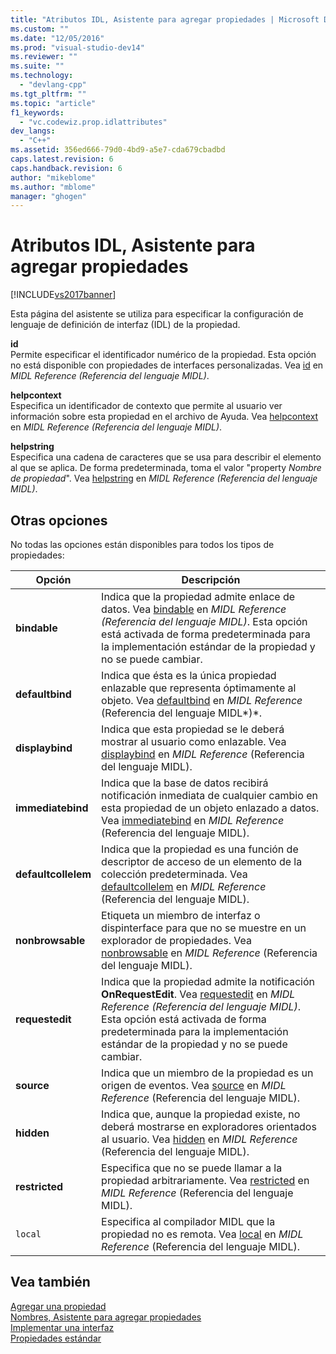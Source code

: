 ```yaml
---
title: "Atributos IDL, Asistente para agregar propiedades | Microsoft Docs"
ms.custom: ""
ms.date: "12/05/2016"
ms.prod: "visual-studio-dev14"
ms.reviewer: ""
ms.suite: ""
ms.technology: 
  - "devlang-cpp"
ms.tgt_pltfrm: ""
ms.topic: "article"
f1_keywords: 
  - "vc.codewiz.prop.idlattributes"
dev_langs: 
  - "C++"
ms.assetid: 356ed666-79d0-4bd9-a5e7-cda679cbadbd
caps.latest.revision: 6
caps.handback.revision: 6
author: "mikeblome"
ms.author: "mblome"
manager: "ghogen"
---
```

# Atributos IDL, Asistente para agregar propiedades
[!INCLUDE[vs2017banner](../assembler/inline/includes/vs2017banner.md)]

Esta página del asistente se utiliza para especificar la configuración de lenguaje de definición de interfaz \(IDL\) de la propiedad.  
  
 **id**  
 Permite especificar el identificador numérico de la propiedad.  Esta opción no está disponible con propiedades de interfaces personalizadas.  Vea [id](http://msdn.microsoft.com/library/windows/desktop/aa367040) en *MIDL Reference \(*Referencia del lenguaje MIDL*\)*.  
  
 **helpcontext**  
 Especifica un identificador de contexto que permite al usuario ver información sobre esta propiedad en el archivo de Ayuda.  Vea [helpcontext](http://msdn.microsoft.com/library/windows/desktop/aa366851) en *MIDL Reference \(*Referencia del lenguaje MIDL*\)*.  
  
 **helpstring**  
 Especifica una cadena de caracteres que se usa para describir el elemento al que se aplica.  De forma predeterminada, toma el valor "property *Nombre de propiedad*". Vea [helpstring](http://msdn.microsoft.com/library/windows/desktop/aa366856) en *MIDL Reference \(*Referencia del lenguaje MIDL*\)*.  
  
## Otras opciones  
 No todas las opciones están disponibles para todos los tipos de propiedades:  
  
|Opción|Descripción|  
|------------|-----------------|  
|**bindable**|Indica que la propiedad admite enlace de datos.  Vea [bindable](http://msdn.microsoft.com/library/windows/desktop/aa366738) en *MIDL Reference \(*Referencia del lenguaje MIDL*\)*.  Esta opción está activada de forma predeterminada para la implementación estándar de la propiedad y no se puede cambiar.|  
|**defaultbind**|Indica que ésta es la única propiedad enlazable que representa óptimamente al objeto.  Vea [defaultbind](http://msdn.microsoft.com/library/windows/desktop/aa366790) en *MIDL Reference* \(Referencia del lenguaje MIDL*\)*.|  
|**displaybind**|Indica que esta propiedad se le deberá mostrar al usuario como enlazable.  Vea [displaybind](http://msdn.microsoft.com/library/windows/desktop/aa366804) en *MIDL Reference* \(Referencia del lenguaje MIDL\).|  
|**immediatebind**|Indica que la base de datos recibirá notificación inmediata de cualquier cambio en esta propiedad de un objeto enlazado a datos.  Vea [immediatebind](http://msdn.microsoft.com/library/windows/desktop/aa367045) en *MIDL Reference* \(Referencia del lenguaje MIDL\).|  
|**defaultcollelem**|Indica que la propiedad es una función de descriptor de acceso de un elemento de la colección predeterminada.  Vea [defaultcollelem](http://msdn.microsoft.com/library/windows/desktop/aa366792) en *MIDL Reference* \(Referencia del lenguaje MIDL\).|  
|**nonbrowsable**|Etiqueta un miembro de interfaz o dispinterface para que no se muestre en un explorador de propiedades.  Vea [nonbrowsable](http://msdn.microsoft.com/library/windows/desktop/aa367117) en *MIDL Reference* \(Referencia del lenguaje MIDL\).|  
|**requestedit**|Indica que la propiedad admite la notificación **OnRequestEdit**. Vea [requestedit](http://msdn.microsoft.com/library/windows/desktop/aa367155) en *MIDL Reference \(*Referencia del lenguaje MIDL*\)*.  Esta opción está activada de forma predeterminada para la implementación estándar de la propiedad y no se puede cambiar.|  
|**source**|Indica que un miembro de la propiedad es un origen de eventos.  Vea [source](http://msdn.microsoft.com/library/windows/desktop/aa367166) en *MIDL Reference* \(Referencia del lenguaje MIDL\).|  
|**hidden**|Indica que, aunque la propiedad existe, no deberá mostrarse en exploradores orientados al usuario.  Vea [hidden](http://msdn.microsoft.com/library/windows/desktop/aa366861) en *MIDL Reference* \(Referencia del lenguaje MIDL\).|  
|**restricted**|Especifica que no se puede llamar a la propiedad arbitrariamente.  Vea [restricted](http://msdn.microsoft.com/library/windows/desktop/aa367157) en *MIDL Reference* \(Referencia del lenguaje MIDL\).|  
|`local`|Especifica al compilador MIDL que la propiedad no es remota.  Vea [local](http://msdn.microsoft.com/library/windows/desktop/aa367071) en *MIDL Reference* \(Referencia del lenguaje MIDL\).|  
  
## Vea también  
 [Agregar una propiedad](../ide/adding-a-property-visual-cpp.md)   
 [Nombres, Asistente para agregar propiedades](../ide/names-add-property-wizard.md)   
 [Implementar una interfaz](../ide/implementing-an-interface-visual-cpp.md)   
 [Propiedades estándar](../ide/stock-properties.md)